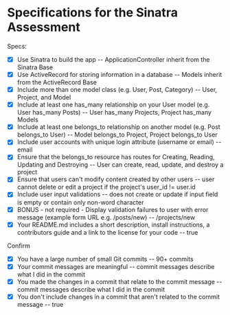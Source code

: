 # Specifications for the Sinatra Assessment

Specs:
- [x] Use Sinatra to build the app  -- ApplicationController inherit from the Sinatra Base
- [x] Use ActiveRecord for storing information in a database  -- Models inherit from the ActiveRecord Base
- [x] Include more than one model class (e.g. User, Post, Category)  -- User, Project, and Model
- [x] Include at least one has_many relationship on your User model (e.g. User has_many Posts) -- User has_many Projects, Project has_many Models
- [x] Include at least one belongs_to relationship on another model (e.g. Post belongs_to User) -- Model belongs_to Project, Project belongs_to User
- [x] Include user accounts with unique login attribute (username or email) -- email
- [x] Ensure that the belongs_to resource has routes for Creating, Reading, Updating and Destroying -- User can create, read, update, and destroy a project
- [x] Ensure that users can't modify content created by other users -- user cannot delete or edit a project if the project's user_id != user.id
- [x] Include user input validations -- does not create or update if input field is empty or contain only non-word character
- [x] BONUS - not required - Display validation failures to user with error message (example form URL e.g. /posts/new) -- /projects/new
- [x] Your README.md includes a short description, install instructions, a contributors guide and a link to the license for your code -- true

Confirm
- [x] You have a large number of small Git commits -- 90+ commits
- [x] Your commit messages are meaningful -- commit messages describe what I did in the commit
- [x] You made the changes in a commit that relate to the commit message -- commit messages describe what I did in the commit
- [x] You don't include changes in a commit that aren't related to the commit message -- true
